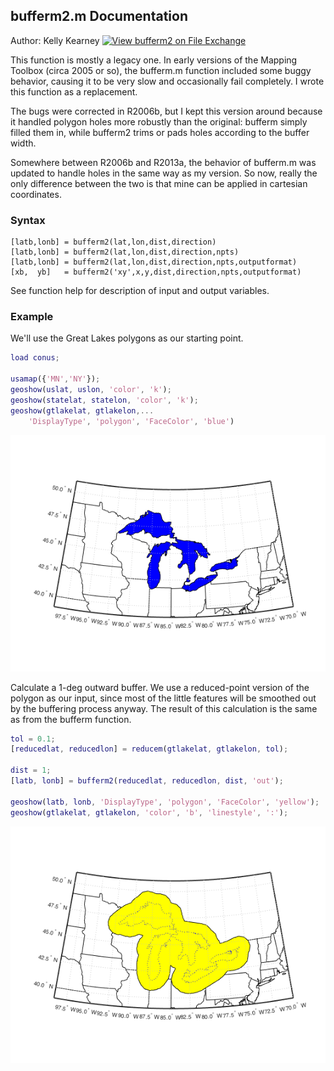 ## bufferm2.m Documentation
Author: Kelly Kearney
[![View bufferm2 on File Exchange](https://www.mathworks.com/matlabcentral/images/matlab-file-exchange.svg)](https://www.mathworks.com/matlabcentral/fileexchange/11095-bufferm2)

This function is mostly a legacy one.  In early versions of the Mapping Toolbox (circa 2005 or so), the bufferm.m function included some buggy behavior, causing it to be very slow and occasionally fail completely.  I wrote this function as a replacement.  

The bugs were corrected in R2006b, but I kept this version around because it handled polygon holes more robustly than the original: bufferm simply filled them in, while bufferm2 trims or pads holes according to the buffer width.

Somewhere between R2006b and R2013a, the behavior of bufferm.m was updated to handle holes in the same way as my version.  So now, really the only difference between the two is that mine can be applied in cartesian coordinates.

### Syntax

```
[latb,lonb] = bufferm2(lat,lon,dist,direction)
[latb,lonb] = bufferm2(lat,lon,dist,direction,npts)
[latb,lonb] = bufferm2(lat,lon,dist,direction,npts,outputformat)
[xb,  yb]   = bufferm2('xy',x,y,dist,direction,npts,outputformat)
```
See function help for description of input and output variables.

### Example


We'll use the Great Lakes polygons as our starting point.

```matlab
load conus;

usamap({'MN','NY'});
geoshow(uslat, uslon, 'color', 'k');
geoshow(statelat, statelon, 'color', 'k');
geoshow(gtlakelat, gtlakelon,...
    'DisplayType', 'polygon', 'FaceColor', 'blue')
```

![bufferm2_1](bufferm2_readme_01.png)

Calculate a 1-deg outward buffer.  We use a reduced-point version of the
polygon as our input, since most of the little features will be smoothed
out by the buffering process anyway.  The result of this calculation is
the same as from the bufferm function.

```matlab
tol = 0.1; 
[reducedlat, reducedlon] = reducem(gtlakelat, gtlakelon, tol);

dist = 1;
[latb, lonb] = bufferm2(reducedlat, reducedlon, dist, 'out');

geoshow(latb, lonb, 'DisplayType', 'polygon', 'FaceColor', 'yellow');
geoshow(gtlakelat, gtlakelon, 'color', 'b', 'linestyle', ':');
```
![bufferm2_2](bufferm2_readme_02.png)



